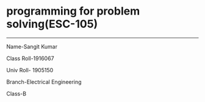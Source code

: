 # programming for problem solving(ESC-105)
--------------------------
Name-Sangit Kumar

Class Roll-1916067

Univ Roll- 1905150

Branch-Electrical Engineering

Class-B

